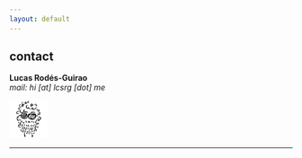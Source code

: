 ```yaml
---
layout: default
---
```


## contact

**Lucas Rodés-Guirao** <br/>
_mail: hi [at] lcsrg [dot] me_ <br/>

<img src="18101289.png" width="68">
<hr>

<a href="{{ site.baseurl }}/index.html"><i class='fa fa-home'></i>
 

